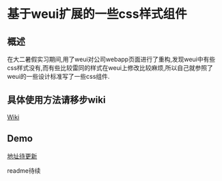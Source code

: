 # 基于weui扩展的一些css样式组件

## 概述

在大二暑假实习期间,用了weui对公司webapp页面进行了重构,发现weui中有些css样式没有,而有些比较雷同的样式在weui上修改比较麻烦,所以自己就参照了weui的一些设计标准写了一些css组件.

## 具体使用方法请移步wiki
[Wiki](https://github.com/ruansongsong/weui-extends/wiki)
## Demo
[地址待更新](#)

readme待续
